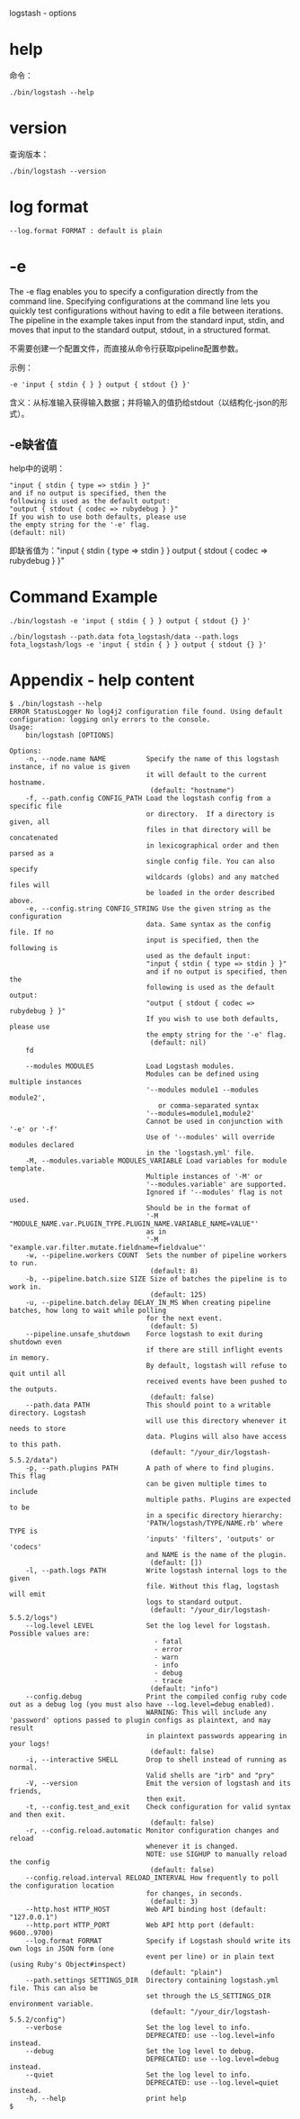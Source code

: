 logstash - options



# help

命令：

    ./bin/logstash --help

# version 

查询版本：

    ./bin/logstash --version

# log format

    --log.format FORMAT : default is plain

# -e

The -e flag enables you to specify a configuration directly from the command line. Specifying configurations at the command line lets you quickly test configurations without having to edit a file between iterations. The pipeline in the example takes input from the standard input, stdin, and moves that input to the standard output, stdout, in a structured format.

不需要创建一个配置文件，而直接从命令行获取pipeline配置参数。

示例：

    -e 'input { stdin { } } output { stdout {} }'

含义：从标准输入获得输入数据；并将输入的值扔给stdout（以结构化-json的形式）。


## -e缺省值

help中的说明：

    "input { stdin { type => stdin } }"
    and if no output is specified, then the
    following is used as the default output:
    "output { stdout { codec => rubydebug } }"
    If you wish to use both defaults, please use
    the empty string for the '-e' flag.
    (default: nil)

即缺省值为："input { stdin { type => stdin } } output { stdout { codec => rubydebug } }"

# Command Example

    ./bin/logstash -e 'input { stdin { } } output { stdout {} }'

    ./bin/logstash --path.data fota_logstash/data --path.logs fota_logstash/logs -e 'input { stdin { } } output { stdout {} }'

# Appendix - help content

    $ ./bin/logstash --help
    ERROR StatusLogger No log4j2 configuration file found. Using default configuration: logging only errors to the console.
    Usage:
        bin/logstash [OPTIONS]

    Options:
        -n, --node.name NAME          Specify the name of this logstash instance, if no value is given
                                      it will default to the current hostname.
                                       (default: "hostname")
        -f, --path.config CONFIG_PATH Load the logstash config from a specific file
                                      or directory.  If a directory is given, all
                                      files in that directory will be concatenated
                                      in lexicographical order and then parsed as a
                                      single config file. You can also specify
                                      wildcards (globs) and any matched files will
                                      be loaded in the order described above.
        -e, --config.string CONFIG_STRING Use the given string as the configuration
                                      data. Same syntax as the config file. If no
                                      input is specified, then the following is
                                      used as the default input:
                                      "input { stdin { type => stdin } }"
                                      and if no output is specified, then the
                                      following is used as the default output:
                                      "output { stdout { codec => rubydebug } }"
                                      If you wish to use both defaults, please use
                                      the empty string for the '-e' flag.
                                       (default: nil)
        fd

        --modules MODULES             Load Logstash modules.
                                      Modules can be defined using multiple instances
                                      '--modules module1 --modules module2',
                                         or comma-separated syntax
                                      '--modules=module1,module2'
                                      Cannot be used in conjunction with '-e' or '-f'
                                      Use of '--modules' will override modules declared
                                      in the 'logstash.yml' file.
        -M, --modules.variable MODULES_VARIABLE Load variables for module template.
                                      Multiple instances of '-M' or
                                      '--modules.variable' are supported.
                                      Ignored if '--modules' flag is not used.
                                      Should be in the format of
                                      '-M "MODULE_NAME.var.PLUGIN_TYPE.PLUGIN_NAME.VARIABLE_NAME=VALUE"'
                                      as in
                                      '-M "example.var.filter.mutate.fieldname=fieldvalue"'
        -w, --pipeline.workers COUNT  Sets the number of pipeline workers to run.
                                       (default: 8)
        -b, --pipeline.batch.size SIZE Size of batches the pipeline is to work in.
                                       (default: 125)
        -u, --pipeline.batch.delay DELAY_IN_MS When creating pipeline batches, how long to wait while polling
                                      for the next event.
                                       (default: 5)
        --pipeline.unsafe_shutdown    Force logstash to exit during shutdown even
                                      if there are still inflight events in memory.
                                      By default, logstash will refuse to quit until all
                                      received events have been pushed to the outputs.
                                       (default: false)
        --path.data PATH              This should point to a writable directory. Logstash
                                      will use this directory whenever it needs to store
                                      data. Plugins will also have access to this path.
                                       (default: "/your_dir/logstash-5.5.2/data")
        -p, --path.plugins PATH       A path of where to find plugins. This flag
                                      can be given multiple times to include
                                      multiple paths. Plugins are expected to be
                                      in a specific directory hierarchy:
                                      'PATH/logstash/TYPE/NAME.rb' where TYPE is
                                      'inputs' 'filters', 'outputs' or 'codecs'
                                      and NAME is the name of the plugin.
                                       (default: [])
        -l, --path.logs PATH          Write logstash internal logs to the given
                                      file. Without this flag, logstash will emit
                                      logs to standard output.
                                       (default: "/your_dir/logstash-5.5.2/logs")
        --log.level LEVEL             Set the log level for logstash. Possible values are:
                                        - fatal
                                        - error
                                        - warn
                                        - info
                                        - debug
                                        - trace
                                       (default: "info")
        --config.debug                Print the compiled config ruby code out as a debug log (you must also have --log.level=debug enabled).
                                      WARNING: This will include any 'password' options passed to plugin configs as plaintext, and may result
                                      in plaintext passwords appearing in your logs!
                                       (default: false)
        -i, --interactive SHELL       Drop to shell instead of running as normal.
                                      Valid shells are "irb" and "pry"
        -V, --version                 Emit the version of logstash and its friends,
                                      then exit.
        -t, --config.test_and_exit    Check configuration for valid syntax and then exit.
                                       (default: false)
        -r, --config.reload.automatic Monitor configuration changes and reload
                                      whenever it is changed.
                                      NOTE: use SIGHUP to manually reload the config
                                       (default: false)
        --config.reload.interval RELOAD_INTERVAL How frequently to poll the configuration location
                                      for changes, in seconds.
                                       (default: 3)
        --http.host HTTP_HOST         Web API binding host (default: "127.0.0.1")
        --http.port HTTP_PORT         Web API http port (default: 9600..9700)
        --log.format FORMAT           Specify if Logstash should write its own logs in JSON form (one
                                      event per line) or in plain text (using Ruby's Object#inspect)
                                       (default: "plain")
        --path.settings SETTINGS_DIR  Directory containing logstash.yml file. This can also be
                                      set through the LS_SETTINGS_DIR environment variable.
                                       (default: "/your_dir/logstash-5.5.2/config")
        --verbose                     Set the log level to info.
                                      DEPRECATED: use --log.level=info instead.
        --debug                       Set the log level to debug.
                                      DEPRECATED: use --log.level=debug instead.
        --quiet                       Set the log level to info.
                                      DEPRECATED: use --log.level=quiet instead.
        -h, --help                    print help
    $ 


